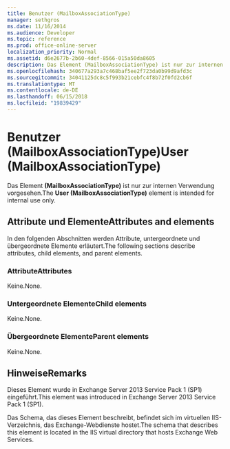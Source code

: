 ```yaml
---
title: Benutzer (MailboxAssociationType)
manager: sethgros
ms.date: 11/16/2014
ms.audience: Developer
ms.topic: reference
ms.prod: office-online-server
localization_priority: Normal
ms.assetid: d6e2677b-2b60-4def-8566-015a50da8605
description: Das Element (MailboxAssociationType) ist nur zur internen Verwendung vorgesehen.
ms.openlocfilehash: 340677a293a7c468baf5ee2f723da0b99d9afd3c
ms.sourcegitcommit: 34041125dc8c5f993b21cebfc4f8b72f0fd2cb6f
ms.translationtype: MT
ms.contentlocale: de-DE
ms.lasthandoff: 06/15/2018
ms.locfileid: "19839429"
---
```

# <a name="user-mailboxassociationtype"></a><span data-ttu-id="b6175-103">Benutzer (MailboxAssociationType)</span><span class="sxs-lookup"><span data-stu-id="b6175-103">User (MailboxAssociationType)</span></span>

<span data-ttu-id="b6175-104">Das Element **(MailboxAssociationType)** ist nur zur internen Verwendung vorgesehen.</span><span class="sxs-lookup"><span data-stu-id="b6175-104">The **User (MailboxAssociationType)** element is intended for internal use only.</span></span> 

## <a name="attributes-and-elements"></a><span data-ttu-id="b6175-105">Attribute und Elemente</span><span class="sxs-lookup"><span data-stu-id="b6175-105">Attributes and elements</span></span>

<span data-ttu-id="b6175-106">In den folgenden Abschnitten werden Attribute, untergeordnete und übergeordnete Elemente erläutert.</span><span class="sxs-lookup"><span data-stu-id="b6175-106">The following sections describe attributes, child elements, and parent elements.</span></span>
  
### <a name="attributes"></a><span data-ttu-id="b6175-107">Attribute</span><span class="sxs-lookup"><span data-stu-id="b6175-107">Attributes</span></span>

<span data-ttu-id="b6175-108">Keine.</span><span class="sxs-lookup"><span data-stu-id="b6175-108">None.</span></span>
  
### <a name="child-elements"></a><span data-ttu-id="b6175-109">Untergeordnete Elemente</span><span class="sxs-lookup"><span data-stu-id="b6175-109">Child elements</span></span>

<span data-ttu-id="b6175-110">Keine.</span><span class="sxs-lookup"><span data-stu-id="b6175-110">None.</span></span>
  
### <a name="parent-elements"></a><span data-ttu-id="b6175-111">Übergeordnete Elemente</span><span class="sxs-lookup"><span data-stu-id="b6175-111">Parent elements</span></span>

<span data-ttu-id="b6175-112">Keine.</span><span class="sxs-lookup"><span data-stu-id="b6175-112">None.</span></span>
  
## <a name="remarks"></a><span data-ttu-id="b6175-113">Hinweise</span><span class="sxs-lookup"><span data-stu-id="b6175-113">Remarks</span></span>

<span data-ttu-id="b6175-114">Dieses Element wurde in Exchange Server 2013 Service Pack 1 (SP1) eingeführt.</span><span class="sxs-lookup"><span data-stu-id="b6175-114">This element was introduced in Exchange Server 2013 Service Pack 1 (SP1).</span></span>
  
<span data-ttu-id="b6175-115">Das Schema, das dieses Element beschreibt, befindet sich im virtuellen IIS-Verzeichnis, das Exchange-Webdienste hostet.</span><span class="sxs-lookup"><span data-stu-id="b6175-115">The schema that describes this element is located in the IIS virtual directory that hosts Exchange Web Services.</span></span>
  

